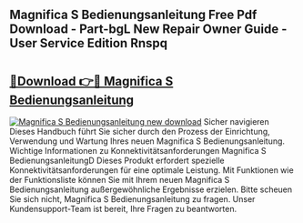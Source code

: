 ## Magnifica S Bedienungsanleitung Free Pdf Download - Part-bgL New Repair Owner Guide - User Service Edition Rnspq

# <h2><a href="http://df3sw5a.blite.top/?on=Magnifica+S+Bedienungsanleitung">🔗Download 👉🔴 Magnifica S Bedienungsanleitung</a></h2>

[![Magnifica S Bedienungsanleitung new download](https://i.imgur.com/lujVjoI.png)](http://df3sw5a.blite.top/?on=Magnifica+S+Bedienungsanleitung)
Sicher navigieren Dieses Handbuch führt Sie sicher durch den Prozess der Einrichtung, Verwendung und Wartung Ihres neuen Magnifica S Bedienungsanleitung. Wichtige Informationen zu Konnektivitätsanforderungen Magnifica S BedienungsanleitungD Dieses Produkt erfordert spezielle Konnektivitätsanforderungen für eine optimale Leistung. Mit Funktionen wie der Funktionsliste können Sie mit Ihrem neuen Magnifica S Bedienungsanleitung außergewöhnliche Ergebnisse erzielen. Bitte scheuen Sie sich nicht, Magnifica S Bedienungsanleitung zu fragen. Unser Kundensupport-Team ist bereit, Ihre Fragen zu beantworten.
